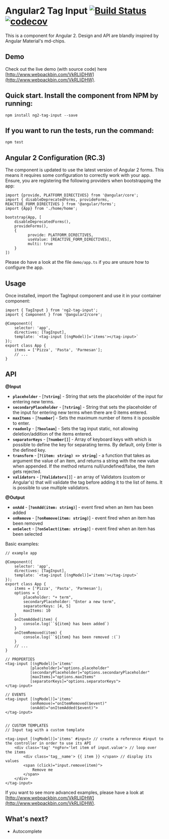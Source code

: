# Angular2 Tag Input [![Build Status](https://travis-ci.org/Gbuomprisco/ng2-tag-input.svg?branch=develop)](https://travis-ci.org/Gbuomprisco/ng2-tag-input) [![codecov](https://codecov.io/gh/Gbuomprisco/ng2-tag-input/branch/develop/graph/badge.svg)](https://codecov.io/gh/Gbuomprisco/ng2-tag-input)

This is a component for Angular 2. Design and API are blandly inspired by Angular Material's md-chips.


## Demo

Check out the live demo (with source code) here [http://www.webpackbin.com/VkRLliDHW](http://www.webpackbin.com/VkRLliDHW).

## Quick start. Install the component from NPM by running:

    npm install ng2-tag-input --save

## If you want to run the tests, run the command:

    npm test

## Angular 2 Configuration (RC.3)
The component is updated to use the latest version of Angular 2 forms. This means
it requires some configuration to correctly work with your app. Ensure, you are
registering the following providers when bootstrapping the app:

    import {provide, PLATFORM_DIRECTIVES} from '@angular/core';
    import { disableDeprecatedForms, provideForms, REACTIVE_FORM_DIRECTIVES } from '@angular/forms';
    import {App} from './home/home';
    
    bootstrap(App, [
        disableDeprecatedForms(),
        provideForms(),
        {
              provide: PLATFORM_DIRECTIVES,
              useValue: [REACTIVE_FORM_DIRECTIVES],
              multi: true
        }
    ])

Please do have a look at the file `demo/app.ts` if you are unsure how to configure the app.

## Usage

Once installed, import the TagInput component and use it in your container component:

    import { TagInput } from 'ng2-tag-input';
    import { Component } from '@angular2/core';

    @Component({
        selector: 'app',
        directives: [TagInput],
        template: `<tag-input [(ngModel)]='items'></tag-input>`
    });
    export class App {
        items = ['Pizza', 'Pasta', 'Parmesan'];
        // ...
    }

## API

**@Input**
- **`placeholder`** - [**`?string`**] - String that sets the placeholder of the input for entering new terms.
- **`secondaryPlaceholder`** - [**`?string`**] - String that sets the placeholder of the input for entering new terms when there are 0 items entered.
- **`maxItems`** -  [**`?number`**] - Sets the maximum number of items it is possible to enter.
- **`readonly`** - [**`?boolean`**] - Sets the tag input static, not allowing deletion/addition of the items entered.
- **`separatorKeys`** - [**`?number[]`**] - Array of keyboard keys with which is possible to define the key for separating terms. By default, only Enter is the defined key.
- **`transform`** - [**`?(item: string) => string`**] - a function that takes as argument the value of an item, and returns a string with the new value when appended. If the method returns null/undefined/false, the item gets rejected.
- **`validators`** - [**`?Validators[]`**] - an array of Validators (custom or Angular's) that will validate the tag before adding it to the list of items. It is possible to use multiple validators.

**@Output**
- **`onAdd`** - [**`?onAdd(item: string)`**] - event fired when an item has been added
- **`onRemove`** - [**`?onRemove(item: string)`**] - event fired when an item has been removed
- **`onSelect`** - [**`?onSelect(item: string)`**] - event fired when an item has been selected

Basic examples:

    // example app

    @Component({
        selector: 'app',
        directives: [TagInput],
        template: `<tag-input [(ngModel)]='items'></tag-input>`
    });
    export class App {
        items = ['Pizza', 'Pasta', 'Parmesan'];
        options = {
            placeholder: "+ term",
            secondaryPlaceholder: "Enter a new term",
            separatorKeys: [4, 5]
            maxItems: 10
        }
        onItemAdded(item) {
            console.log(``${item} has been added`)
        }
        onItemRemoved(item) {
            console.log(``${item} has been removed :(`)
        }
        // ...
    }

    // PROPERTIES
    <tag-input [(ngModel)]='items'
               [placeholder]="options.placeholder"
               [secondaryPlaceholder]="options.secondaryPlaceholder"
               [maxItems]="options.maxItems"
               [separatorKeys]="options.separatorKeys">
    </tag-input>

    // EVENTS
    <tag-input [(ngModel)]='items'
               (onRemove)="onItemRemoved($event)"
               (onAdd)="onItemAdded($event)">
    </tag-input>


    // CUSTOM TEMPLATES
    // Input tag with a custom template

    <tag-input [(ngModel)]='items' #input> // create a reference #input to the controller in order to use its API
        <div class='tag' *ngFor='let item of input.value'> // loop over the items
            <div class='tag__name'> {{ item }} </span> // display its values
            <span (click)="input.remove(item)">
                Remove me
            </span>
        </div>
    </tag-input>

If you want to see more advanced examples, please have a look at [http://www.webpackbin.com/VkRLliDHW](http://www.webpackbin.com/VkRLliDHW).

## What's next?
- Autocomplete
